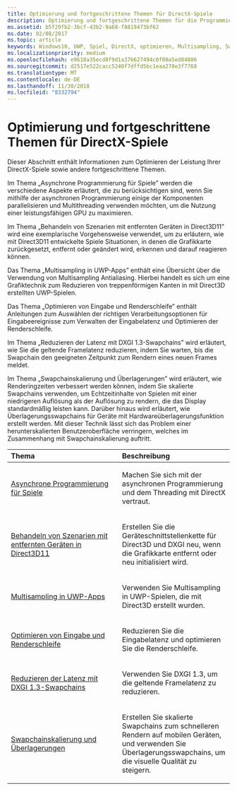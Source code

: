 ```yaml
---
title: Optimierung und fortgeschrittene Themen für DirectX-Spiele
description: Optimierung und fortgeschrittene Themen für die Programmierung von DirectX-Spielen.
ms.assetid: b5f29fb2-3bcf-43b2-9a68-f8819473bf62
ms.date: 02/08/2017
ms.topic: article
keywords: Windows10, UWP, Spiel, DirectX, optimieren, Multisampling, Swapchains
ms.localizationpriority: medium
ms.openlocfilehash: e9618a35ecd8f9d1a37b627494c0f00a5ed84806
ms.sourcegitcommit: d2517e522cacc5240f7dffd5bc1eaa278e3f7768
ms.translationtype: MT
ms.contentlocale: de-DE
ms.lasthandoff: 11/30/2018
ms.locfileid: "8332794"
---
```

# <a name="optimization-and-advanced-topics-for-directx-games"></a>Optimierung und fortgeschrittene Themen für DirectX-Spiele

Dieser Abschnitt enthält Informationen zum Optimieren der Leistung Ihrer DirectX-Spiele sowie andere fortgeschrittene Themen.

Im Thema „Asynchrone Programmierung für Spiele” werden die verschiedene Aspekte erläutert, die zu berücksichtigen sind, wenn Sie mithilfe der asynchronen Programmierung einige der Komponenten parallelisieren und Multithreading verwenden möchten, um die Nutzung einer leistungsfähigen GPU zu maximieren.

Im Thema „Behandeln von Szenarien mit entfernten Geräten in Direct3D11” wird eine exemplarische Vorgehensweise verwendet, um zu erläutern, wie mit Direct3D11 entwickelte Spiele Situationen, in denen die Grafikkarte zurückgesetzt, entfernt oder geändert wird, erkennen und darauf reagieren können.

Das Thema „Multisampling in UWP-Apps” enthält eine Übersicht über die Verwendung von Multisampling Antialiasing. Hierbei handelt es sich um eine Grafiktechnik zum Reduzieren von treppenförmigen Kanten in mit Direct3D erstellten UWP-Spielen.

Das Thema „Optimieren von Eingabe und Renderschleife” enthält Anleitungen zum Auswählen der richtigen Verarbeitungsoptionen für Eingabeereignisse zum Verwalten der Eingabelatenz und Optimieren der Renderschleife.

Im Thema „Reduzieren der Latenz mit DXGI 1.3-Swapchains” wird erläutert, wie Sie die geltende Framelatenz reduzieren, indem Sie warten, bis die Swapchain den geeigneten Zeitpunkt zum Rendern eines neuen Frames meldet.

Im Thema „Swapchainskalierung und Überlagerungen” wird erläutert, wie Renderingzeiten verbessert werden können, indem Sie skalierte Swapchains verwenden, um Echtzeitinhalte von Spielen mit einer niedrigeren Auflösung als der Auflösung zu rendern, die das Display standardmäßig leisten kann. Darüber hinaus wird erläutert, wie Überlagerungsswapchains für Geräte mit Hardwareüberlagerungsfunktion erstellt werden. Mit dieser Technik lässt sich das Problem einer herunterskalierten Benutzeroberfläche verringern, welches im Zusammenhang mit Swapchainskalierung auftritt.

<table>
<colgroup>
<col width="50%" />
<col width="50%" />
</colgroup>
<thead>
<tr class="header">
<th align="left">Thema</th>
<th align="left">Beschreibung</th>
</tr>
</thead>
<tbody>
<tr class="odd">
<td align="left"><p><a href="asynchronous-programming-directx-and-cpp.md">Asynchrone Programmierung für Spiele</a></p></td>
<td align="left"><p>Machen Sie sich mit der asynchronen Programmierung und dem Threading mit DirectX vertraut.</p></td>
</tr>
<tr class="even">
<td align="left"><p><a href="handling-device-lost-scenarios.md">Behandeln von Szenarien mit entfernten Geräten in Direct3D11</a></p></td>
<td align="left"><p>Erstellen Sie die Geräteschnittstellenkette für Direct3D und DXGI neu, wenn die Grafikkarte entfernt oder neu initialisiert wird.</p></td>
</tr>
<tr class="odd">
<td align="left"><p><a href="multisampling--multi-sample-anti-aliasing--in-windows-store-apps.md">Multisampling in UWP-Apps</a></p></td>
<td align="left"><p>Verwenden Sie Multisampling in UWP-Spielen, die mit Direct3D erstellt wurden.</p></td>
</tr>
<tr class="even">
<td align="left"><p><a href="optimize-performance-for-windows-store-direct3d-11-apps-with-coredispatcher.md">Optimieren von Eingabe und Renderschleife</a></p></td>
<td align="left"><p>Reduzieren Sie die Eingabelatenz und optimieren Sie die Renderschleife.</p></td>
</tr>
<tr class="odd">
<td align="left"><p><a href="reduce-latency-with-dxgi-1-3-swap-chains.md">Reduzieren der Latenz mit DXGI 1.3-Swapchains</a></p></td>
<td align="left"><p>Verwenden Sie DXGI 1.3, um die geltende Framelatenz zu reduzieren.</p></td>
</tr>
<tr class="even">
<td align="left"><p><a href="multisampling--scaling--and-overlay-swap-chains.md">Swapchainskalierung und Überlagerungen</a></p></td>
<td align="left"><p>Erstellen Sie skalierte Swapchains zum schnelleren Rendern auf mobilen Geräten, und verwenden Sie Überlagerungsswapchains, um die visuelle Qualität zu steigern.</p></td>
</tr>
</tbody>
</table>